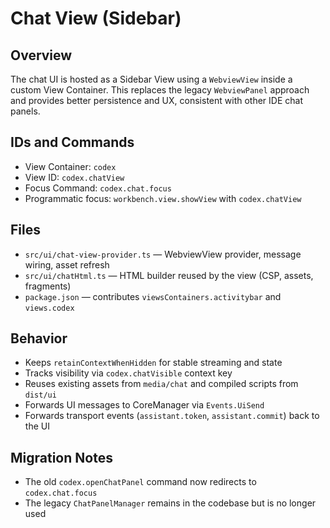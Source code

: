 # Chat View (Sidebar)

## Overview

The chat UI is hosted as a Sidebar View using a `WebviewView` inside a custom View Container. This replaces the legacy `WebviewPanel` approach and provides better persistence and UX, consistent with other IDE chat panels.

## IDs and Commands

- View Container: `codex`
- View ID: `codex.chatView`
- Focus Command: `codex.chat.focus`
- Programmatic focus: `workbench.view.showView` with `codex.chatView`

## Files

- `src/ui/chat-view-provider.ts` — WebviewView provider, message wiring, asset refresh
- `src/ui/chatHtml.ts` — HTML builder reused by the view (CSP, assets, fragments)
- `package.json` — contributes `viewsContainers.activitybar` and `views.codex`

## Behavior

- Keeps `retainContextWhenHidden` for stable streaming and state
- Tracks visibility via `codex.chatVisible` context key
- Reuses existing assets from `media/chat` and compiled scripts from `dist/ui`
- Forwards UI messages to CoreManager via `Events.UiSend`
- Forwards transport events (`assistant.token`, `assistant.commit`) back to the UI

## Migration Notes

- The old `codex.openChatPanel` command now redirects to `codex.chat.focus`
- The legacy `ChatPanelManager` remains in the codebase but is no longer used

